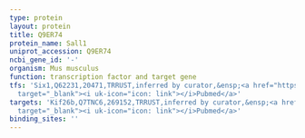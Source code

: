 ```yaml
---
type: protein
layout: protein
title: Q9ER74
protein_name: Sall1
uniprot_accession: Q9ER74
ncbi_gene_id: '-'
organism: Mus musculus
function: transcription factor and target gene
tfs: 'Six1,Q62231,20471,TRRUST,inferred by curator,&ensp;<a href="https://www.ncbi.nlm.nih.gov/pubmed/?term=12783782%5Buid%5D"
  target="_blank"><i uk-icon="icon: link"></i>Pubmed</a>'
targets: 'Kif26b,Q7TNC6,269152,TRRUST,inferred by curator,&ensp;<a href="https://www.ncbi.nlm.nih.gov/pubmed/?term=22768111%5Buid%5D"
  target="_blank"><i uk-icon="icon: link"></i>Pubmed</a>'
binding_sites: ''
---
```


